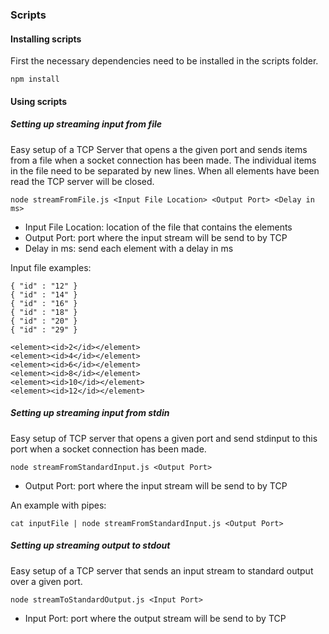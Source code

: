 ### Scripts 

#### Installing scripts

First the necessary dependencies need to be installed in the scripts folder.

```
npm install
```
#### Using scripts

##### Setting up streaming input from file

Easy setup of a TCP Server that opens a the given port and sends items from a file when a socket connection has been made. The individual items in the file need to be separated by new lines. When all elements have been read the TCP server will be closed.
```
node streamFromFile.js <Input File Location> <Output Port> <Delay in ms>
```

- Input File Location: location of the file that contains the elements
- Output Port: port where the input stream will be send to by TCP
- Delay in ms: send each element with a delay in ms

Input file examples:

```
{ "id" : "12" }
{ "id" : "14" }
{ "id" : "16" }
{ "id" : "18" }
{ "id" : "20" }
{ "id" : "29" }
```

```
<element><id>2</id></element>
<element><id>4</id></element>
<element><id>6</id></element>
<element><id>8</id></element>
<element><id>10</id></element>
<element><id>12</id></element>
```

##### Setting up streaming input from stdin

Easy setup of TCP server that opens a given port and send stdinput to this port when a socket connection has been made.
```
node streamFromStandardInput.js <Output Port>
```
- Output Port: port where the input stream will be send to by TCP

An example with pipes:
```
cat inputFile | node streamFromStandardInput.js <Output Port>
```
##### Setting up streaming output to stdout

Easy setup of a TCP server that sends an input stream to standard output over a given port.

```
node streamToStandardOutput.js <Input Port>
```
- Input Port: port where the output stream will be send to by TCP
